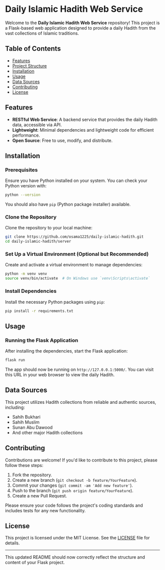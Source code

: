 # Daily Islamic Hadith Web Service

Welcome to the **Daily Islamic Hadith Web Service** repository! This project is a Flask-based web application designed
to provide a
daily Hadith from the vast collections of Islamic traditions.

## Table of Contents

- [Features](#features)
- [Project Structure](#project-structure)
- [Installation](#installation)
- [Usage](#usage)
- [Data Sources](#data-sources)
- [Contributing](#contributing)
- [License](#license)

## Features

- **RESTful Web Service**: A backend service that provides the daily Hadith data, accessible via API.
- **Lightweight**: Minimal dependencies and lightweight code for efficient performance.
- **Open Source**: Free to use, modify, and distribute.

## Installation

### Prerequisites

Ensure you have Python installed on your system. You can check your Python version with:

```bash
python --version
```

You should also have `pip` (Python package installer) available.

### Clone the Repository

Clone the repository to your local machine:

```bash
git clone https://github.com/osama1225/daily-islamic-hadith.git
cd daily-islamic-hadith/server
```

### Set Up a Virtual Environment (Optional but Recommended)

Create and activate a virtual environment to manage dependencies:

```bash
python -m venv venv
source venv/bin/activate  # On Windows use `venv\Scripts\activate`
```

### Install Dependencies

Install the necessary Python packages using `pip`:

```bash
pip install -r requirements.txt
```

## Usage

### Running the Flask Application

After installing the dependencies, start the Flask application:

```bash
flask run
```

The app should now be running on `http://127.0.0.1:5000/`. You can visit this URL in your web browser to view the daily
Hadith.

## Data Sources

This project utilizes Hadith collections from reliable and authentic sources, including:

- Sahih Bukhari
- Sahih Muslim
- Sunan Abu Dawood
- And other major Hadith collections

## Contributing

Contributions are welcome! If you'd like to contribute to this project, please follow these steps:

1. Fork the repository.
2. Create a new branch (`git checkout -b feature/YourFeature`).
3. Commit your changes (`git commit -am 'Add new feature'`).
4. Push to the branch (`git push origin feature/YourFeature`).
5. Create a new Pull Request.

Please ensure your code follows the project's coding standards and includes tests for any new functionality.

## License

This project is licensed under the MIT License. See the [LICENSE](../LICENSE) file for details.

---

This updated README should now correctly reflect the structure and content of your Flask project.